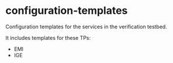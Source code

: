 configuration-templates
=======================

Configuration templates for the services in the verification testbed.

It includes templates for these TPs:
* EMI
* IGE
